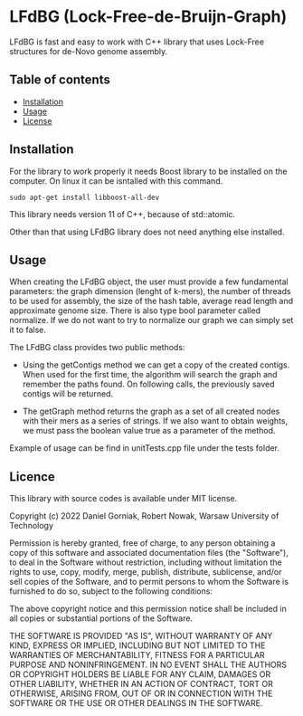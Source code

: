# LFdBG (Lock-Free-de-Bruijn-Graph)

LFdBG is fast and easy to work with C++ library that uses Lock-Free structures for de-Novo genome assembly. 

## Table of contents

- [Installation](#installation)
- [Usage](#usage)
- [License](#license)


## Installation

For the library to work properly it needs Boost library to be installed on the computer. On linux it can be isntalled with this command.

    sudo apt-get install libboost-all-dev
This library needs version 11 of C++, because of std::atomic.

Other than that using LFdBG library does not need anything else installed.

## Usage
When creating the LFdBG object, the user must provide a few fundamental parameters: the graph dimension (lenght of k-mers), the number of threads to be used for assembly, the size of the hash table, average read length and approximate genome size.
There is also type bool parameter called normalize. If we do not want to try to normalize our graph we can simply set it to false.

The LFdBG class provides two public methods:

* Using the getContigs method we can get a copy of the created contigs. When used for the first time, the algorithm will search the graph and remember the paths found. On following calls, the previously saved contigs will be returned.

* The getGraph method returns the graph as a set of all created nodes with their mers as a series of strings. If we also want to obtain weights, we must pass the boolean value true as a parameter of the method.

Example of usage can be find in unitTests.cpp file under the tests folder.

## Licence
This library with source codes is available under MIT license.

Copyright (c) 2022  Daniel Gorniak, Robert Nowak, Warsaw University of Technology

Permission is hereby granted, free of charge, to any person obtaining a copy
of this software and associated documentation files (the "Software"), to deal
in the Software without restriction, including without limitation the rights
to use, copy, modify, merge, publish, distribute, sublicense, and/or sell
copies of the Software, and to permit persons to whom the Software is
furnished to do so, subject to the following conditions:

The above copyright notice and this permission notice shall be included in all
copies or substantial portions of the Software.

THE SOFTWARE IS PROVIDED "AS IS", WITHOUT WARRANTY OF ANY KIND, EXPRESS OR
IMPLIED, INCLUDING BUT NOT LIMITED TO THE WARRANTIES OF MERCHANTABILITY,
FITNESS FOR A PARTICULAR PURPOSE AND NONINFRINGEMENT. IN NO EVENT SHALL THE
AUTHORS OR COPYRIGHT HOLDERS BE LIABLE FOR ANY CLAIM, DAMAGES OR OTHER
LIABILITY, WHETHER IN AN ACTION OF CONTRACT, TORT OR OTHERWISE, ARISING FROM,
OUT OF OR IN CONNECTION WITH THE SOFTWARE OR THE USE OR OTHER DEALINGS IN THE
SOFTWARE.
